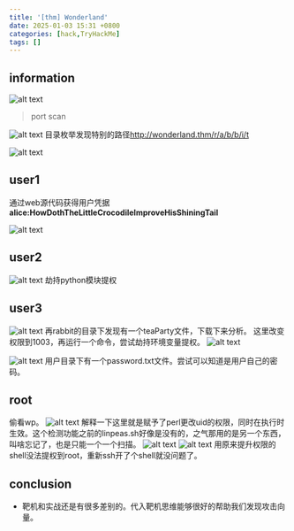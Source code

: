 ```yaml
---
title: '[thm] Wonderland'
date: 2025-01-03 15:31 +0800
categories: [hack,TryHackMe]
tags: []
---
```


## information
![alt text](<../assets/img/2025-01-03-[thm] Wonderland.assets/image.png>)
> port scan

![alt text](<../assets/img/2025-01-03-[thm] Wonderland.assets/image-1.png>)
目录枚举发现特别的路径<http://wonderland.thm/r/a/b/b/i/t>

![alt text](<../assets/img/2025-01-03-[thm] Wonderland.assets/image-3.png>)

## user1

通过web源代码获得用户凭据**alice:HowDothTheLittleCrocodileImproveHisShiningTail**

![alt text](<../assets/img/2025-01-03-[thm] Wonderland.assets/image-4.png>)

## user2

![alt text](<../assets/img/2025-01-03-[thm] Wonderland.assets/image-5.png>)
劫持python模块提权

## user3

![alt text](<../assets/img/2025-01-03-[thm] Wonderland.assets/image-6.png>)
再rabbit的目录下发现有一个teaParty文件，下载下来分析。
这里改变权限到1003，再运行一个命令，尝试劫持环境变量提权。
![alt text](<../assets/img/2025-01-03-[thm] Wonderland.assets/image-7.png>)

![alt text](<../assets/img/2025-01-03-[thm] Wonderland.assets/image-8.png>)
用户目录下有一个password.txt文件。尝试可以知道是用户自己的密码。

## root

偷看wp。
![alt text](<../assets/img/2025-01-03-[thm] Wonderland.assets/image-9.png>)
解释一下这里就是赋予了perl更改uid的权限，同时在执行时生效。这个检测功能之前的linpeas.sh好像是没有的，之气那用的是另一个东西，叫啥忘记了，也是只能一个一个扫描。
![alt text](<../assets/img/2025-01-03-[thm] Wonderland.assets/image-10.png>)
![alt text](<../assets/img/2025-01-03-[thm] Wonderland.assets/image-11.png>)
用原来提升权限的shell没法提权到root，重新ssh开了个shell就没问题了。

## conclusion

- 靶机和实战还是有很多差别的。代入靶机思维能够很好的帮助我们发现攻击向量。